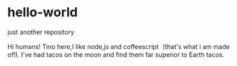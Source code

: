 # hello-world
just another repository

Hi humans!
Tino here,I like node,js and coffeescript（that's what i am made of!).
I've had tacos on the moon and find them far superior to Earth tacos.

